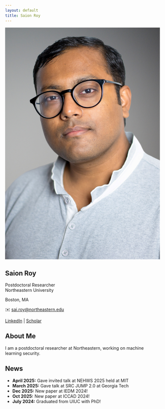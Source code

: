 ```yaml
---
layout: default
title: Saion Roy
---
```


<link rel="stylesheet" href="/styles.css">

<!-- Sidebar -->
<div class="sidebar">
  <img src="/assets/saion.jpg" alt="Saion Roy" class="profile-pic"/>
  <h2>Saion Roy</h2>
  <p>Postdoctoral Researcher<br/>Northeastern University</p>
  <p>Boston, MA</p>
  <p>✉️ <a href="mailto:sai.roy@northeastern.edu">sai.roy@northeastern.edu</a></p>
  <div class="links">
    <a href="https://www.linkedin.com/in/saion-roy-6a050587/">LinkedIn</a> |
    <a href="https://scholar.google.com/citations?user=80pyo_4AAAAJ&hl=en">Scholar</a>
  </div>
</div>

<div class="main-content">
  <h2>About Me</h2>
  <p>I am a postdoctoral researcher at Northeastern, working on machine learning security.</p>

  <h2>News</h2>
  <ul>
    <li><strong>April 2025:</strong> Gave invited talk at NEHWS 2025 held at MIT</li>
    <li><strong>March 2025:</strong> Gave talk at SRC JUMP 2.0 at Georgia Tech</li>
    <li><strong>Dec 2025:</strong> New paper at IEDM 2024!</li>
    <li><strong>Oct 2025:</strong> New paper at ICCAD 2024!</li>
    <li><strong>July 2024:</strong> Graduated from UIUC with PhD!</li>
  </ul>
</div>
